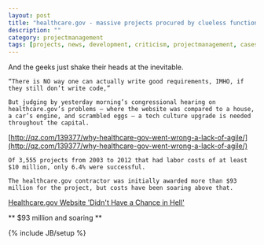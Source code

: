 ```yaml
---
layout: post
title: "healthcare.gov - massive projects procured by clueless functionaries"
description: ""
category: projectmanagement
tags: [projects, news, development, criticism, projectmanagement, casestudy]
---
```

And the geeks just shake their heads at the inevitable.

`“There is NO way one can actually write good requirements, IMHO, if they still don’t write code,”`

`But judging by yesterday morning’s congressional hearing on healthcare.gov’s problems — where the website was compared to a house, a car’s engine, and scrambled eggs — a tech culture upgrade is needed throughout the capital.`

[http://qz.com/139377/why-healthcare-gov-went-wrong-a-lack-of-agile/](http://qz.com/139377/why-healthcare-gov-went-wrong-a-lack-of-agile/)

`Of 3,555 projects from 2003 to 2012 that had labor costs of at least $10 million, only 6.4% were successful.`

`The healthcare.gov contractor was initially awarded more than $93 million for the project, but costs have been soaring above that.`

[Healthcare.gov Website 'Didn't Have a Chance in Hell'](http://www.cio.com/article/print/741801)

** $93 million and soaring **

{% include JB/setup %}
